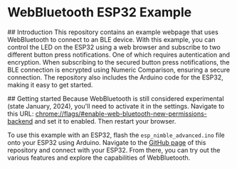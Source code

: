 # WebBluetooth ESP32 Example

## Introduction
This repository contains an example webpage that uses WebBluetooth to connect to an BLE device. With this example, you can control the LED on the ESP32 using a web browser and subscribe to two different button press notifications. One of which requires autentication and encryption. When subscribing to the secured button press notifications, the BLE connection is encrypted using Numeric Comparison, ensuring a secure connection. The repository also includes the Arduino code for the ESP32, making it easy to get started.

## Getting started
Because WebBluetooth is still considered experimental (state January, 2024), you'll need to activate it in the settings. Navigate to this URL: [chrome://flags/#enable-web-bluetooth-new-permissions-backend](chrome://flags/#enable-web-bluetooth-new-permissions-backend) and set it to enabled. Then restart your browser.

To use this example with an ESP32, flash the `esp_nimble_advanced.ino` file onto your ESP32 using Arduino. Navigate to the [GitHub page](sevitama.github.io/WebBluetooth-Secure-LightSwitch/) of this repository and connect with your ESP32. From there, you can try out the various features and explore the capabilities of WebBluetooth.
